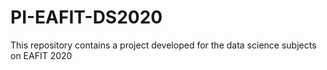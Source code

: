 # PI-EAFIT-DS2020
This repository contains a project developed for the data science subjects on EAFIT 2020
